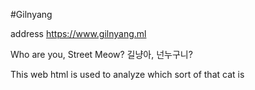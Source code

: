#Gilnyang

address
https://www.gilnyang.ml

Who are you, Street Meow?
길냥아, 넌누구니?

This web html is used to analyze which sort of that cat is
